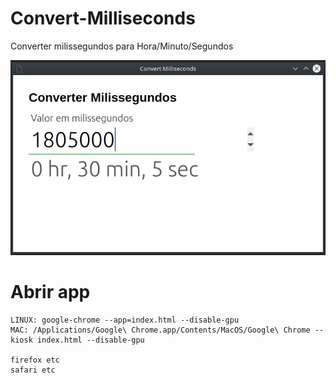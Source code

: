 # Convert-Milliseconds

Converter milissegundos para Hora/Minuto/Segundos

![Screenshot](screenshot.png)

# Abrir app #

    LINUX: google-chrome --app=index.html --disable-gpu
    MAC: /Applications/Google\ Chrome.app/Contents/MacOS/Google\ Chrome --kiosk index.html --disable-gpu

    firefox etc
    safari etc